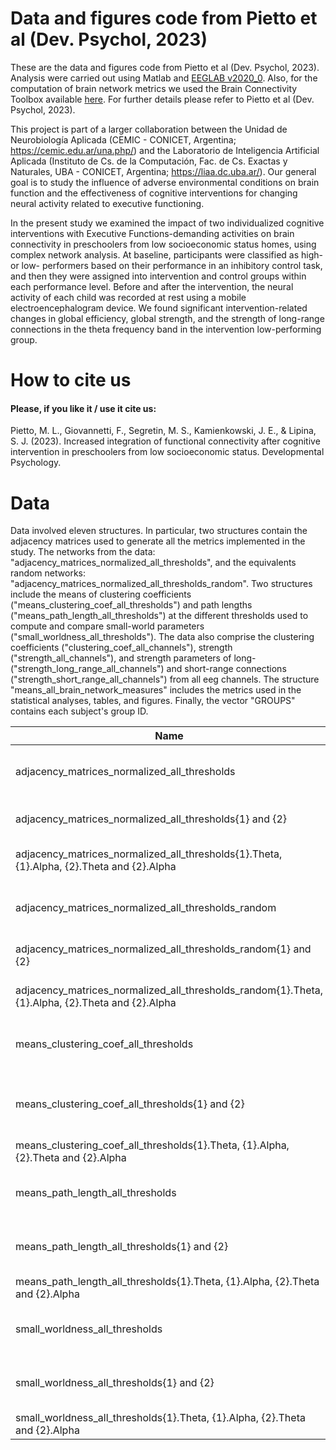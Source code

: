 # Data and figures code from Pietto et al (Dev. Psychol, 2023)
These are the data and figures code from Pietto et al (Dev. Psychol, 2023). Analysis were carried out using Matlab and [EEGLAB v2020_0](https://sccn.ucsd.edu/eeglab/index.php). Also, for the computation of brain network metrics we used the Brain Connectivity Toolbox available [here](https://sites.google.com/site/bctnet/). For further details please refer to Pietto et al (Dev. Psychol, 2023).

This project is part of a larger collaboration between the Unidad de Neurobiología Aplicada (CEMIC - CONICET, Argentina; https://cemic.edu.ar/una.php/) and the Laboratorio de Inteligencia Artificial Aplicada (Instituto de Cs. de la Computación, Fac. de Cs. Exactas y Naturales, UBA - CONICET, Argentina; https://liaa.dc.uba.ar/). Our general goal is to study the influence of adverse environmental conditions on brain function and the effectiveness of cognitive interventions for changing neural activity related to executive functioning.

In the present study we examined the impact of two individualized cognitive interventions with Executive Functions-demanding activities on brain connectivity in preschoolers from low socioeconomic status homes, using complex network analysis. At baseline, participants were classified as high- or low- performers based on their performance in an inhibitory control task, and then they were assigned into intervention and control groups within each performance level. Before and after the intervention, the neural activity of each child was recorded at rest using a mobile electroencephalogram device. We found significant intervention-related changes in global efficiency, global strength, and the strength of long-range connections in the theta frequency band in the intervention low-performing group.

# How to cite us
#### Please, if you like it / use it cite us:
Pietto, M. L., Giovannetti, F., Segretin, M. S., Kamienkowski, J. E., & Lipina, S. J. (2023). Increased integration of functional connectivity after cognitive intervention in preschoolers from low socioeconomic status. Developmental Psychology.

# Data
Data involved eleven structures. In particular, two structures contain the adjacency matrices used to generate all the metrics implemented in the study. The networks from the data: "adjacency_matrices_normalized_all_thresholds", and the equivalents random networks: "adjacency_matrices_normalized_all_thresholds_random". Two structures include the means of clustering coefficients ("means_clustering_coef_all_thresholds") and path lengths ("means_path_length_all_thresholds") at the different thresholds used to compute and compare small-world parameters ("small_worldness_all_thresholds"). The data also comprise the clustering coefficients ("clustering_coef_all_channels"), strength ("strength_all_channels"), and strength parameters of long- ("strength_long_range_all_channels") and short-range connections ("strength_short_range_all_channels") from all eeg channels. The structure "means_all_brain_network_measures" includes the metrics used in the statistical analyses, tables, and figures. Finally, the vector "GROUPS" contains each subject's group ID.

|Name 	                                                   | Size 	  | Bytes   | Class  |	Description|
|----------------------------------------------------------|--------------------|--------|-------------|--------------------------------------------------------------
|adjacency_matrices_normalized_all_thresholds              | 1X2      | 1982832 | cell |  Cell n1: pre-intervention session. Cell n2: post-intervention session |
|adjacency_matrices_normalized_all_thresholds{1} and {2}   | 1x1      | 991312  | struct |  Adjacency matrices in theta and alpha frequency bands |
|adjacency_matrices_normalized_all_thresholds{1}.Theta, {1}.Alpha, {2}.Theta and {2}.Alpha | 14x14x8x79      | 495488  | single | Channels, Channels,Thresholds, Subjects  |
|adjacency_matrices_normalized_all_thresholds_random       | 1X2      | 1982832 | cell |  Cell n1: pre-intervention session. Cell n2: post-intervention session |
|adjacency_matrices_normalized_all_thresholds_random{1} and {2}   | 1x1      | 991312  | struct |  Adjacency matrices in theta and alpha frequency bands |
|adjacency_matrices_normalized_all_thresholds_random{1}.Theta, {1}.Alpha, {2}.Theta and {2}.Alpha | 14x14x8x79      | 495488  | single | Channels, Channels,Thresholds, Subjects  |
|means_clustering_coef_all_thresholds                       | 1X2      | 21104 | cell |  Cell n1: pre-intervention session. Cell n2: post-intervention session |
|means_clustering_coef_all_thresholds{1} and {2}   | 1x1      | 10448  | struct |  Clustering coefficients of networks in theta and alpha frequency bands |
|means_clustering_coef_all_thresholds{1}.Theta, {1}.Alpha, {2}.Theta and {2}.Alpha | 79x8x2      | 5056  | single | Subjects, Thresholds, Type of network |
|means_path_length_all_thresholds                       | 1X2      | 41328 | cell |  Cell n1: pre-intervention session. Cell n2: post-intervention session |
|means_path_length_all_thresholds{1} and {2}   | 1x1      | 20560  | struct |  Path lengths of networks in theta and alpha frequency bands |
|means_path_length_all_thresholds{1}.Theta, {1}.Alpha, {2}.Theta and {2}.Alpha | 79x8x2      | 10112  | double | Subjects, Thresholds, Type of network |
|small_worldness_all_thresholds                       | 1X2      | 10992 | cell |  Cell n1: pre-intervention session. Cell n2: post-intervention session |
|small_worldness_all_thresholds{1} and {2}   | 1x1      | 5392  | struct |  Small worldness parameters in theta and alpha frequency bands |
|small_worldness_all_thresholds{1}.Theta, {1}.Alpha, {2}.Theta and {2}.Alpha | 79x8      | 2528  | single | Subjects, Thresholds |
